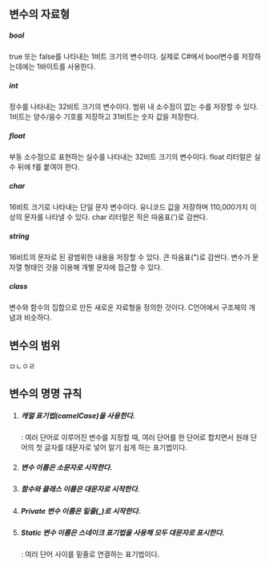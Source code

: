 ## 변수의 자료형

##### bool

true 또는 false를 나타내는 1비트 크기의 변수이다. 실제로 C#에서 bool변수를 저장하는데에는 1바이트를 사용한다.

##### int

정수를 나타내는 32비트 크기의 변수이다. 범위 내 소수점이 없는 수를 저장할 수 있다. 1비트는 양수/음수 기호를 저장하고 31비트는 숫자 값을 저장한다.

##### float

부동 소수점으로 표현하는 실수를 나타내는 32비트 크기의 변수이다. float 리터럴은 실수 뒤에 f를 붙여야 한다. 

##### char

16비트 크기로 나타내는 단일 문자 변수이다. 유니코드 값을 저장하며 110,000가지 이상의 문자를 나타낼 수 있다. char 리터럴은 작은 따옴표(')로 감싼다.

##### string

16비트의 문자로 된 광범위한 내용을 저장할 수 있다. 큰 따옴표(")로 감싼다. 변수가 문자열 형태인 것을 이용해 개별 문자에 접근할 수 있다.

##### class

변수와 함수의 집합으로 만든 새로운 자료형을 정의한 것이다. C언어에서 구조체의 개념과 비슷하다.

## 변수의 범위

ㅁㄴㅇㄹ

## 변수의 명명 규칙

1. ##### 캐멀 표기법(camelCase)을 사용한다.

   : 여러 단어로 이루어진 변수를 지정할 때, 여러 단어를 한 단어로 합치면서 원래 단어의 첫 글자를 대문자로 넣어 알기 쉽게 하는 표기법이다.

2. ##### 변수 이름은 소문자로 시작한다.

3. ##### 함수와 클래스 이름은 대문자로 시작한다.

4. ##### Private 변수 이름은 밑줄(_)로 시작한다.

5. ##### Static 변수 이름은 스네이크 표기법을 사용해 모두 대문자로 표시한다.

   : 여러 단어 사이를 밑줄로 연결하는 표기법이다.